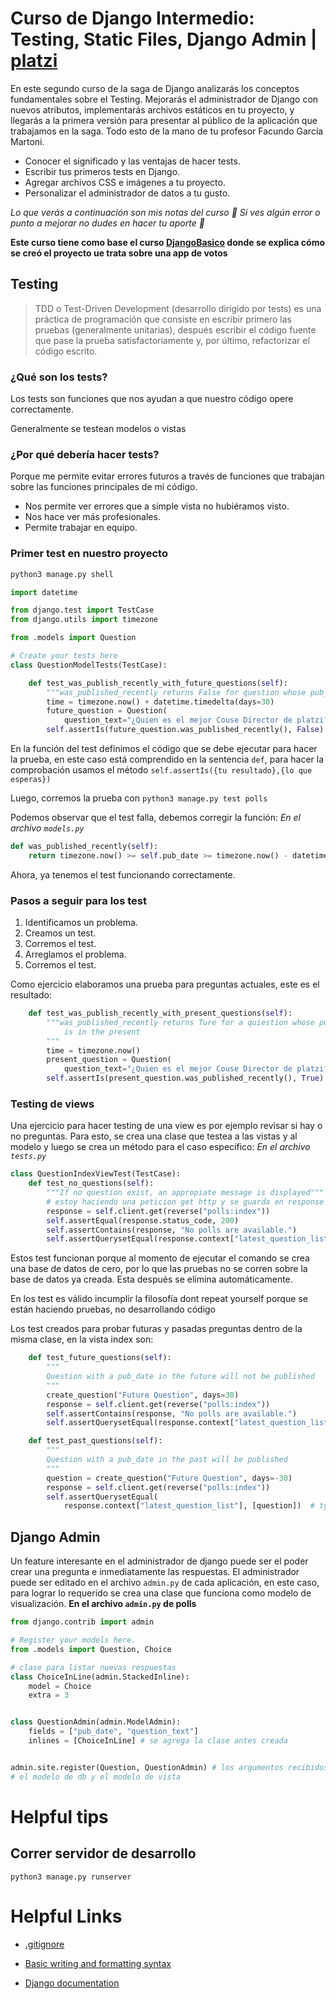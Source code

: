 # Curso de Django Intermedio: Testing, Static Files, Django Admin | [platzi](https://platzi.com/cursos/django-intermedio/)
 
En este segundo curso de la saga de Django analizarás los conceptos fundamentales sobre el Testing. Mejorarás el administrador de Django con nuevos atributos, implementarás archivos estáticos en tu proyecto, y llegarás a la primera versión para presentar al público de la aplicación que trabajamos en la saga. Todo esto de la mano de tu profesor Facundo García Martoni.

- Conocer el significado y las ventajas de hacer tests.
- Escribir tus primeros tests en Django.
- Agregar archivos CSS e imágenes a tu proyecto.
- Personalizar el administrador de datos a tu gusto.

*Lo que verás a continuación son mis notas del curso 🚀 Si ves algún error o punto a mejorar no dudes en hacer tu aporte 💚*


**Este curso tiene como base el curso [DjangoBasico](https://github.com/UnMecaNiko/djangoBasico) donde se explica cómo se creó el proyecto ue trata sobre una app de votos**

## Testing

>TDD o Test-Driven Development (desarrollo dirigido por tests) es una práctica de programación que consiste en escribir primero las pruebas (generalmente unitarias), después escribir el código fuente que pase la prueba satisfactoriamente y, por último, refactorizar el código escrito.

### ¿Qué son los tests?

Los tests son funciones que nos ayudan a que nuestro código opere correctamente.

Generalmente se testean modelos o vistas

### ¿Por qué debería hacer tests?

Porque me permite evitar errores futuros a través de funciones que trabajan sobre las funciones principales de mi código.

- Nos permite ver errores que a simple vista no hubiéramos visto.
- Nos hace ver más profesionales.
- Permite trabajar en equipo.

### Primer test en nuestro proyecto

```bash
python3 manage.py shell
```
```py
import datetime

from django.test import TestCase
from django.utils import timezone

from .models import Question

# Create your tests here
class QuestionModelTests(TestCase):

    def test_was_publish_recently_with_future_questions(self):
        """was_published_recently returns False for question whose pub_date is in the future"""
        time = timezone.now() + datetime.timedelta(days=30)
        future_question = Question(
            question_text="¿Quien es el mejor Couse Director de platzi?", pub_date=time)
        self.assertIs(future_question.was_published_recently(), False)
```
En la función del test definimos el código que se debe ejecutar para hacer la prueba, en este caso está comprendido en la sentencia `def`, para hacer la comprobación usamos el método `self.assertIs({tu resultado},{lo que esperas})`

Luego, corremos la prueba con `python3 manage.py test polls`

Podemos observar que el test falla, debemos corregir la función:
*En el archivo `models.py`*

```py
def was_published_recently(self):
    return timezone.now() >= self.pub_date >= timezone.now() - datetime.timedelta(days=1)
```
Ahora, ya tenemos el test funcionando correctamente.

### Pasos a seguir para los test

1. Identificamos un problema.
2. Creamos un test.
3. Corremos el test.
4. Arreglamos el problema.
5. Corremos el test.

Como ejercicio elaboramos una prueba para preguntas actuales, este es el resultado:
```py
    def test_was_publish_recently_with_present_questions(self):
        """was_published_recently returns Ture for a quiestion whose pub_date
            is in the present
        """
        time = timezone.now()
        present_question = Question(
            question_text="¿Quien es el mejor Couse Director de platzi?", pub_date=time)
        self.assertIs(present_question.was_published_recently(), True)
```

### Testing de views

Una ejercicio para hacer testing de una view es por ejemplo revisar si hay o no preguntas. Para esto, se crea una clase que testea a las vistas y al modelo y luego se crea un método para el caso específico:
*En el archivo `tests.py`*
```py
class QuestionIndexViewTest(TestCase):
    def test_no_questions(self):
        """If no question exist, an appropiate message is displayed"""
        # estoy haciendo una peticion get http y se guarda en response
        response = self.client.get(reverse("polls:index"))
        self.assertEqual(response.status_code, 200)
        self.assertContains(response, "No polls are available.")
        self.assertQuerysetEqual(response.context["latest_question_list"], [])
```
Estos test funcionan porque al momento de ejecutar el comando se crea una base de datos de cero, por lo que las pruebas no se corren sobre la base de datos ya creada. Esta después se elimina automáticamente.

En los test es válido incumplir la filosofía dont repeat yourself porque se están haciendo pruebas, no desarrollando código

Los test creados para probar futuras y pasadas preguntas dentro de la misma clase, en la vista index son:
```py
    def test_future_questions(self):
        """
        Question with a pub_date in the future will not be published 
        """
        create_question("Future Question", days=30)
        response = self.client.get(reverse("polls:index"))
        self.assertContains(response, "No polls are available.")
        self.assertQuerysetEqual(response.context["latest_question_list"], [])

    def test_past_questions(self):
        """
        Question with a pub_date in the past will be published 
        """
        question = create_question("Future Question", days=-30)
        response = self.client.get(reverse("polls:index"))
        self.assertQuerysetEqual(
            response.context["latest_question_list"], [question])  # type: ignore
```

## Django Admin

Un feature interesante en el administrador de django puede ser el poder crear una pregunta e inmediatamente las respuestas.
El administrador puede ser editado en el archivo `admin.py` de cada aplicación, en este caso, para lograr lo requerido se crea una clase que funciona como modelo de visualización.
**En el archivo `admin.py` de polls**
```py
from django.contrib import admin

# Register your models here.
from .models import Question, Choice

# clase para listar nuevas respuestas
class ChoiceInLine(admin.StackedInline):
    model = Choice
    extra = 3


class QuestionAdmin(admin.ModelAdmin):
    fields = ["pub_date", "question_text"]
    inlines = [ChoiceInLine] # se agrega la clase antes creada


admin.site.register(Question, QuestionAdmin) # los argumentos recibidos son 
# el modelo de db y el modelo de vista
```





# Helpful tips

## Correr servidor de desarrollo

`python3 manage.py runserver`






# Helpful Links

- [.gitignore](https://www.toptal.com/developers/gitignore)

- [Basic writing and formatting syntax](https://docs.github.com/es/get-started/writing-on-github/getting-started-with-writing-and-formatting-on-github/basic-writing-and-formatting-syntax)

- [Django documentation](https://docs.djangoproject.com/en/3.2/)


